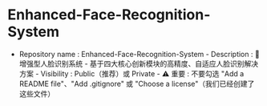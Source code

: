 # Enhanced-Face-Recognition-System
- Repository name : Enhanced-Face-Recognition-System - Description : 🚀 增强型人脸识别系统 - 基于四大核心创新模块的高精度、自适应人脸识别解决方案 - Visibility : Public（推荐）或 Private - ⚠️ 重要 : 不要勾选 "Add a README file"、"Add .gitignore" 或 "Choose a license"（我们已经创建了这些文件）

